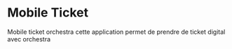 # Mobile Ticket
Mobile ticket orchestra
cette application permet de prendre de ticket digital avec orchestra
